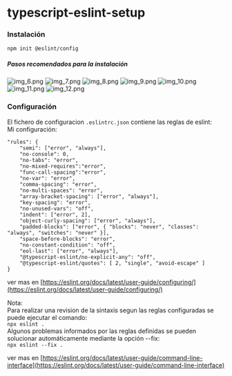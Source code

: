 # typescript-eslint-setup

### Instalación
```npm init @eslint/config```

##### Pasos recomendados para la instalación
![img_6.png](img_6.png)
![img_7.png](img_7.png)
![img_8.png](img_8.png)
![img_9.png](img_9.png)
![img_10.png](img_10.png)
![img_11.png](img_11.png)
![img_12.png](img_12.png)

### Configuración<br>

El fichero de configuracion ```.eslintrc.json``` contiene las reglas de eslint:<br>
Mi configuración: 
```
"rules": {
    "semi": ["error", "always"],      
    "no-console": 0,
    "no-tabs": "error",
    "no-mixed-requires":"error",
    "func-call-spacing":"error",
    "no-var": "error",
    "comma-spacing": "error",
    "no-multi-spaces": "error",
    "array-bracket-spacing": ["error", "always"],
    "key-spacing": "error",
    "no-unused-vars": "off",
    "indent": ["error", 2],    
    "object-curly-spacing": ["error", "always"],        
    "padded-blocks": ["error", { "blocks": "never", "classes": "always", "switches": "never" }],
    "space-before-blocks": "error",
    "no-constant-condition": "off",
    "eol-last": ["error", "always"],
    "@typescript-eslint/no-explicit-any": "off",
    "@typescript-eslint/quotes": [ 2, "single", "avoid-escape" ]
}
```
ver mas en [https://eslint.org/docs/latest/user-guide/configuring/](https://eslint.org/docs/latest/user-guide/configuring/)

Nota: <br>
Para realizar una revision de la sintaxis segun las reglas configuradas se puede ejecutar el comando:<br>
```npx eslint .```<br>
Algunos problemas informados por las reglas definidas se pueden solucionar automáticamente mediante la opción --fix:<br>
```npx eslint --fix .```

ver mas en [https://eslint.org/docs/latest/user-guide/command-line-interface](https://eslint.org/docs/latest/user-guide/command-line-interface)